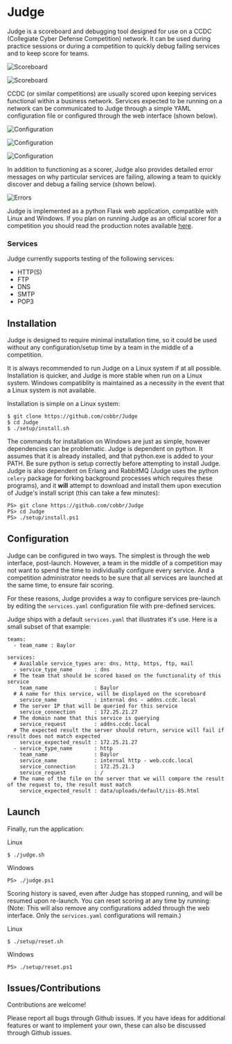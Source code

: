 # Judge

Judge is a scoreboard and debugging tool designed for use on a CCDC (Collegiate Cyber Defense Competition) network. It can be used during practice sessions or during a competition to quickly debug failing services and to keep score for teams.

![Scoreboard](https://raw.githubusercontent.com/wiki/cobbr/Judge/scoreboard1.png)

![Scoreboard](https://raw.githubusercontent.com/wiki/cobbr/Judge/scoreboard2.png)


CCDC (or similar competitions) are usually scored upon keeping services functional within a business network. Services expected to be running on a network can be communicated to Judge through a simple YAML configuration file or configured through the web interface (shown below).

![Configuration](https://raw.githubusercontent.com/wiki/cobbr/Judge/configure1.png)

![Configuration](https://raw.githubusercontent.com/wiki/cobbr/Judge/configure2.png)

![Configuration](https://raw.githubusercontent.com/wiki/cobbr/Judge/configure3.png)


In addition to functioning as a scorer, Judge also provides detailed error messages on why particular services are failing, allowing a team to quickly discover and debug a failing service (shown below).

![Errors](https://raw.githubusercontent.com/wiki/cobbr/Judge/errors1.png)

Judge is implemented as a python Flask web application, compatible with Linux and Windows. If you plan on running Judge as an official scorer for a competition you should read the production notes available [here](https://github.com/cobbr/Judge/wiki/3.-Production-Notes).

### Services

Judge currently supports testing of the following services:
* HTTP(S)
* FTP
* DNS
* SMTP
* POP3

## Installation

Judge is designed to require minimal installation time, so it could be used without any configuration/setup time by a team in the middle of a competition.

It is always recommended to run Judge on a Linux system if at all possible. Installation is quicker, and Judge is more stable when run on a Linux system. Windows compatiblity is maintained as a necessity in the event that a Linux system is not available.

Installation is simple on a Linux system:
```
$ git clone https://github.com/cobbr/Judge
$ cd Judge
$ ./setup/install.sh
```

The commands for installation on Windows are just as simple, however dependencies can be problematic. Judge is dependent on python. It assumes that it is already installed, and that python.exe is added to your PATH. Be sure python is setup correctly before attempting to install Judge. Judge is also dependent on Erlang and RabbitMQ (Judge uses the python `celery` package for forking background processes which requires these programs), and it **will** attempt to download and install them upon execution of Judge's install script (this can take a few minutes):

```
PS> git clone https://github.com/cobbr/Judge
PS> cd Judge
PS> ./setup/install.ps1
```

## Configuration

Judge can be configured in two ways. The simplest is through the web interface, post-launch. However, a team in the middle of a competition may not want to spend the time to individually configure every service. And a competition administrator needs to be sure that all services are launched at the same time, to ensure fair scoring.

For these reasons, Judge provides a way to configure services pre-launch by editing the `services.yaml` configuration file with pre-defined services.

Judge ships with a default `services.yaml` that illustrates it's use. Here is a small subset of that example:
```
teams:
  - team_name : Baylor

services:
  # Available service_types are: dns, http, https, ftp, mail
  - service_type_name       : dns
  # The team that should be scored based on the functionality of this service
    team_name               : Baylor
  # A name for this service, will be displayed on the scoreboard
    service_name            : internal dns - addns.ccdc.local
  # The server IP that will be queried for this service
    service_connection      : 172.25.21.27
  # The domain name that this service is querying
    service_request         : addns.ccdc.local
  # The expected result the server should return, service will fail if result does not match expected
    service_expected_result : 172.25.21.27
  - service_type_name       : http
    team_name               : Baylor
    service_name            : internal http - web.ccdc.local
    service_connection      : 172.25.21.3
    service_request         : /
  # The name of the file on the server that we will compare the result of the request to, the result must match
    service_expected_result : data/uploads/default/iis-85.html
```

## Launch

Finally, run the application:

Linux
```
$ ./judge.sh
```

Windows
```
PS> ./judge.ps1
```

Scoring history is saved, even after Judge has stopped running, and will be resumed upon re-launch. You can reset scoring at any time by running:
(Note: This will also remove any configurations added through the web interface. Only the `services.yaml` configurations will remain.)

Linux
```
$ ./setup/reset.sh
```

Windows
```
PS> ./setup/reset.ps1
```

## Issues/Contributions

Contributions are welcome!

Please report all bugs through Github issues. If you have ideas for additional features or want to implement your own, these can also be discussed through Github issues.
